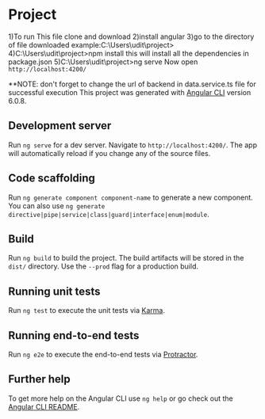 # Project
1)To run This file clone and download
2)install angular 
3)go to the directory of file downloaded
  example:C:\Users\udit\project>
4)C:\Users\udit\project>npm install
    this will install all the dependencies in package.json
5)C:\Users\udit\project>ng serve
    Now open `http://localhost:4200/`
    
 **NOTE: don't forget to change the url of backend in data.service.ts file for successful execution
This project was generated with [Angular CLI](https://github.com/angular/angular-cli) version 6.0.8.

## Development server

Run `ng serve` for a dev server. Navigate to `http://localhost:4200/`. The app will automatically reload if you change any of the source files.

## Code scaffolding

Run `ng generate component component-name` to generate a new component. You can also use `ng generate directive|pipe|service|class|guard|interface|enum|module`.

## Build

Run `ng build` to build the project. The build artifacts will be stored in the `dist/` directory. Use the `--prod` flag for a production build.

## Running unit tests

Run `ng test` to execute the unit tests via [Karma](https://karma-runner.github.io).

## Running end-to-end tests

Run `ng e2e` to execute the end-to-end tests via [Protractor](http://www.protractortest.org/).

## Further help

To get more help on the Angular CLI use `ng help` or go check out the [Angular CLI README](https://github.com/angular/angular-cli/blob/master/README.md).
